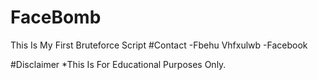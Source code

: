 # FaceBomb
This Is My First Bruteforce Script
#Contact
-Fbehu Vhfxulwb
-Facebook

#Disclaimer
*This Is For Educational Purposes Only.
